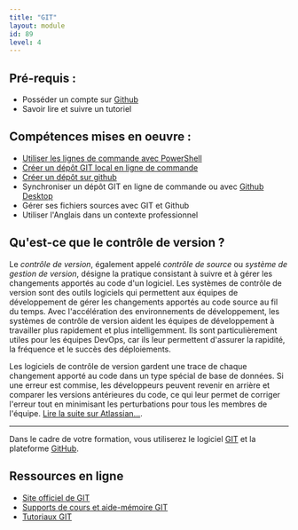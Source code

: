```yaml
---
title: "GIT"
layout: module
id: 89
level: 4
---
```


## Pré-requis : 
- Posséder un compte sur [Github](https://github.com)
- Savoir lire et suivre un tutoriel


## Compétences mises en oeuvre : 
- [Utiliser les lignes de commande avec PowerShell](./cli/01-powershell-intro)
- [Créer un dépôt GIT local en ligne de commande](./cli/02-git-init-add-commit)
- [Créer un dépôt sur github](https://github.com/new)
- Synchroniser un dépôt GIT en ligne de commande ou avec [Github Desktop](https://desktop.github.com)
- Gérer ses fichiers sources avec GIT et Github
- Utiliser l'Anglais dans un contexte professionnel

## Qu'est-ce que le contrôle de version ?

Le *contrôle de version*, également appelé *contrôle de source* ou *système de gestion de version*, désigne la pratique consistant à suivre et à gérer les changements apportés au code d'un logiciel. Les systèmes de contrôle de version sont des outils logiciels qui permettent aux équipes de développement de gérer les changements apportés au code source au fil du temps. Avec l'accélération des environnements de développement, les systèmes de contrôle de version aident les équipes de développement à travailler plus rapidement et plus intelligemment. Ils sont particulièrement utiles pour les équipes DevOps, car ils leur permettent d'assurer la rapidité, la fréquence et le succès des déploiements.

Les logiciels de contrôle de version gardent une trace de chaque changement apporté au code dans un type spécial de base de données. Si une erreur est commise, les développeurs peuvent revenir en arrière et comparer les versions antérieures du code, ce qui leur permet de corriger l'erreur tout en minimisant les perturbations pour tous les membres de l'équipe. [Lire la suite sur Atlassian...](https://www.atlassian.com/fr/git/tutorials/what-is-version-control).

--- 

Dans le cadre de votre formation, vous utiliserez le logiciel [GIT](https://git-scm.com) et la plateforme [GitHub](https://github.com).

## Ressources en ligne

- [Site officiel de GIT](https://git-scm.com)
- [Supports de cours et aide-mémoire GIT](https://devoldere.net/ressources/git/)
- [Tutoriaux GIT](https://learn.microsoft.com/fr-fr/collections/xe7pfzpj6wdnwn)
